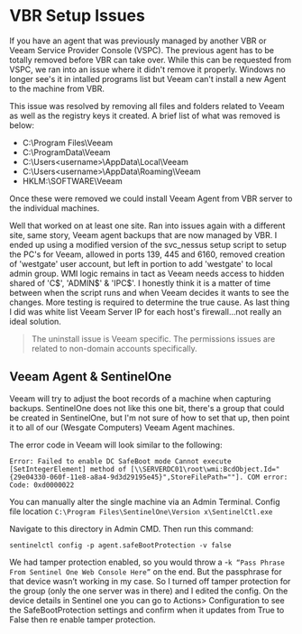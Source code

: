 # VBR Setup Issues

If you have an agent that was previously managed by another VBR or Veeam Service Provider Console (VSPC). The previous agent has to be totally removed before VBR can take over. While this can be requested from VSPC, we ran into an issue where it didn't remove it properly. Windows no longer see's it in intalled programs list but Veeam can't install a new Agent to the machine from VBR. 

This issue was resolved by removing all files and folders related to Veeam as well as the registry keys it created. A brief list of what was removed is below: 

- C:\Program Files\Veeam
- C:\ProgramData\Veeam
- C:\Users\<username>\AppData\Local\Veeam
- C:\Users\<username>\AppData\Roaming\Veeam
- HKLM:\SOFTWARE\Veeam

Once these were removed we could install Veeam Agent from VBR server to the individual machines. 

Well that worked on at least one site. Ran into issues again with a different site, same story, Veeam agent backups that are now managed by VBR. I ended up using a modified version of the svc_nessus setup script to setup the PC's for Veeam, allowed in ports 139, 445 and 6160, removed creation of 'westgate' user account, but left in portion to add 'westgate' to local admin group. WMI logic remains in tact as Veeam needs access to hidden shared of 'C\$', 'ADMIN\$' & 'IPC\$'. I honestly think it is a matter of time between when the script runs and when Veeam decides it wants to see the changes. More testing is required to determine the true cause. As last thing I did was white list Veeam Server IP for each host's firewall...not really an ideal solution. 

> The uninstall issue is Veeam specific. The permissions issues are related to non-domain accounts specifically. 


## Veeam Agent & SentinelOne

Veeam will try to adjust the boot records of a machine when capturing backups. SentinelOne does not like this one bit, there's a group that could be created in SentinelOne, but I'm not sure of how to set that up, then point it to all of our (Wesgate Computers) Veeam Agent machines. 

The error code in Veeam will look similar to the following: 

```
Error: Failed to enable DC SafeBoot mode Cannot execute [SetIntegerElement] method of [\\SERVERDC01\root\wmi:BcdObject.Id="{29e04330-060f-11e8-a8a4-9d3d29195e45}",StoreFilePath=""]. COM error: Code: 0xd0000022 
```

You can manually alter the single machine via an Admin Terminal. Config file location `C:\Program Files\SentinelOne\Version x\SentinelCtl.exe`

Navigate to this directory in Admin CMD. Then run this command: 

`sentinelctl config -p agent.safeBootProtection -v false`

We had tamper protection enabled, so you would throw a -`k “Pass Phrase From Sentinel One Web Console Here”` on the end. But the passphrase for that device wasn’t working in my case. So I turned off tamper protection for the group (only the one server was in there) and I edited the config. On the device details in Sentinel one you can go to Actions> Configuration to see the SafeBootProtection settings and confirm when it updates from True to False then re enable tamper protection.